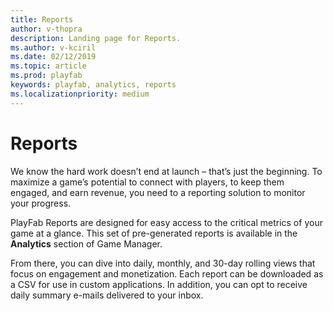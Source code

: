 ```yaml
---
title: Reports
author: v-thopra
description: Landing page for Reports.
ms.author: v-kciril
ms.date: 02/12/2019
ms.topic: article
ms.prod: playfab
keywords: playfab, analytics, reports
ms.localizationpriority: medium
---
```


# Reports

We know the hard work doesn’t end at launch – that’s just the beginning. To maximize a game’s potential to connect with players, to keep them engaged, and earn revenue, you need to a reporting solution to monitor your progress.  

PlayFab Reports are designed for easy access to the critical metrics of your game at a glance. This set of pre-generated reports is available in the **Analytics** section of Game Manager.

From there, you can dive into daily, monthly, and 30-day rolling views that focus on engagement and monetization. Each report can be downloaded as a CSV for use in custom applications. In addition, you can opt to receive daily summary e-mails delivered to your inbox.
